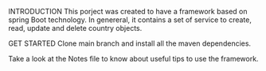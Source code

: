 INTRODUCTION
This porject was created to have a framework based on spring Boot technology. In genereral, it contains a set of service to create, read, update and delete country objects.

GET STARTED
Clone main branch and install all the maven dependencies.

Take a look at the Notes file to know about useful tips to use the framework.        

